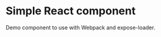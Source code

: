 Simple React component
======================

Demo component to use with Webpack and expose-loader.

